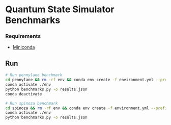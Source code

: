 # Quantum State Simulator Benchmarks

### Requirements

- [Miniconda](https://docs.conda.io/en/main/miniconda.html)

## Run
```bash
# Run pennylane benchmark
cd pennylane && rm -rf env && conda env create -f environment.yml --prefix env
conda activate ./env
python benchmarks.py -o results.json
conda deactivate

# Run spinoza benchmark
cd spinoza && rm -rf env && conda env create -f environment.yml --prefix env
conda activate ./env
python benchmarks.py -o results.json
```
